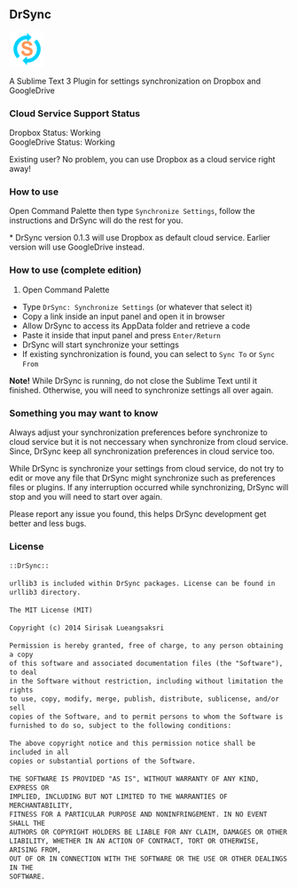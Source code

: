 ## DrSync

![DrSync Logo](https://raw.githubusercontent.com/spywhere/spywhere.github.com/master/images/drsync/DrSyncMini.png)

A Sublime Text 3 Plugin for settings synchronization on Dropbox and GoogleDrive

### Cloud Service Support Status

Dropbox Status: Working<br />
GoogleDrive Status: Working

Existing user? No problem, you can use Dropbox as a cloud service right away!

### How to use
Open Command Palette then type `Synchronize Settings`, follow the instructions and DrSync will do the rest for you.

\* DrSync version 0.1.3 will use Dropbox as default cloud service. Earlier version will use GoogleDrive instead.

### How to use (complete edition)

 1. Open Command Palette
 * Type `DrSync: Synchronize Settings` (or whatever that select it)
 * Copy a link inside an input panel and open it in browser
 * Allow DrSync to access its AppData folder and retrieve a code
 * Paste it inside that input panel and press `Enter/Return`
 * DrSync will start synchronize your settings
 * If existing synchronization is found, you can select to `Sync To` or `Sync From`

**Note!** While DrSync is running, do not close the Sublime Text until it finished. Otherwise, you will need to synchronize settings all over again.

### Something you may want to know
Always adjust your synchronization preferences before synchronize to cloud service but it is not neccessary when synchronize from cloud service. Since, DrSync keep all synchronization preferences in cloud service too.

While DrSync is synchronize your settings from cloud service, do not try to edit or move any file that DrSync might synchronize such as preferences files or plugins. If any interruption occurred while synchronizing, DrSync will stop and you will need to start over again.

Please report any issue you found, this helps DrSync development get better and less bugs.

### License
	::DrSync::

	urllib3 is included within DrSync packages. License can be found in urllib3 directory.

	The MIT License (MIT)

	Copyright (c) 2014 Sirisak Lueangsaksri

	Permission is hereby granted, free of charge, to any person obtaining a copy
	of this software and associated documentation files (the "Software"), to deal
	in the Software without restriction, including without limitation the rights
	to use, copy, modify, merge, publish, distribute, sublicense, and/or sell
	copies of the Software, and to permit persons to whom the Software is
	furnished to do so, subject to the following conditions:

	The above copyright notice and this permission notice shall be included in all
	copies or substantial portions of the Software.

	THE SOFTWARE IS PROVIDED "AS IS", WITHOUT WARRANTY OF ANY KIND, EXPRESS OR
	IMPLIED, INCLUDING BUT NOT LIMITED TO THE WARRANTIES OF MERCHANTABILITY,
	FITNESS FOR A PARTICULAR PURPOSE AND NONINFRINGEMENT. IN NO EVENT SHALL THE
	AUTHORS OR COPYRIGHT HOLDERS BE LIABLE FOR ANY CLAIM, DAMAGES OR OTHER
	LIABILITY, WHETHER IN AN ACTION OF CONTRACT, TORT OR OTHERWISE, ARISING FROM,
	OUT OF OR IN CONNECTION WITH THE SOFTWARE OR THE USE OR OTHER DEALINGS IN THE
	SOFTWARE.
